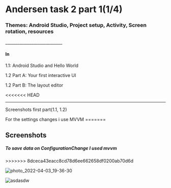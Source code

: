 <h1>Andersen task 2 part 1(1/4)</h1>
<h3>Themes: Android Studio, Project setup, 
Activity, Screen rotation, resources</h3>
____________________________

<h4>In</h4>
<p>1.1: Android Studio and Hello World</p>
<p>1.2 Part A: Your first interactive UI</p>
<p>1.2 Part B: The layout editor</p>


<<<<<<< HEAD
____________________________

<p>Screenshots first part(1.1, 1.2)</p>
For the settings changes i use MVVM
=======
<h2>Screenshots</h2>

<h5>To save data on ConfigurationChange I used mvvm</h5>
>>>>>>> 8dceca43eacc8cd78d6ee662658df0200ab70d6d

![photo_2022-04-03_19-36-30](https://user-images.githubusercontent.com/85056996/161438316-15719a47-e353-4cff-84fb-6354c2728ce4.jpg)


![asdasdw](https://user-images.githubusercontent.com/85056996/161438422-8f52b01a-18a5-466c-873e-ccb6b7e3e70b.jpg)
